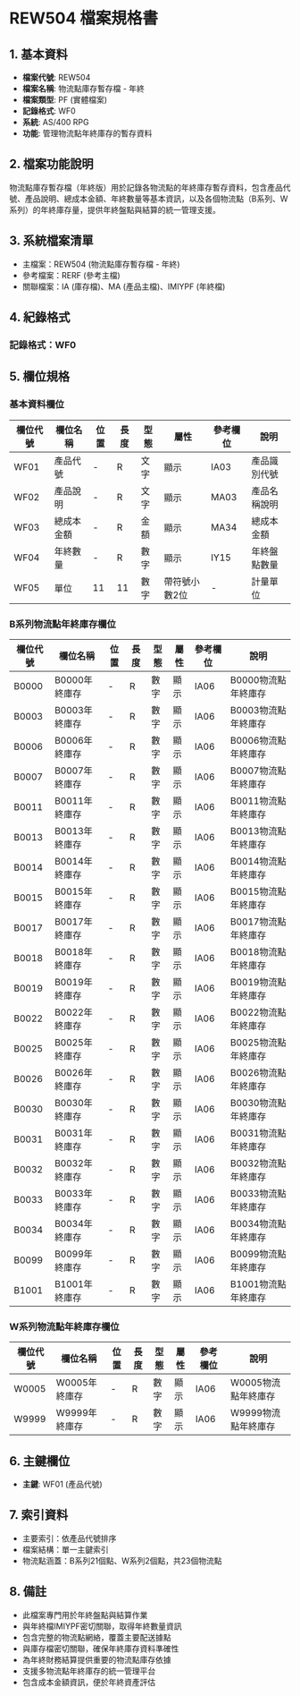 # REW504 檔案規格書

## 1. 基本資料
- **檔案代號**: REW504
- **檔案名稱**: 物流點庫存暫存檔 - 年終
- **檔案類型**: PF (實體檔案)
- **記錄格式**: WF0
- **系統**: AS/400 RPG
- **功能**: 管理物流點年終庫存的暫存資料

## 2. 檔案功能說明
物流點庫存暫存檔（年終版）用於記錄各物流點的年終庫存暫存資料，包含產品代號、產品說明、總成本金額、年終數量等基本資訊，以及各個物流點（B系列、W系列）的年終庫存量，提供年終盤點與結算的統一管理支援。

## 3. 系統檔案清單
- 主檔案：REW504 (物流點庫存暫存檔 - 年終)
- 參考檔案：RERF (參考主檔)
- 關聯檔案：IA (庫存檔)、MA (產品主檔)、IMIYPF (年終檔)

## 4. 紀錄格式
### 記錄格式：WF0

## 5. 欄位規格

### 基本資料欄位
| 欄位代號 | 欄位名稱 | 位置 | 長度 | 型態 | 屬性 | 參考欄位 | 說明 |
|----------|----------|------|------|------|------|----------|------|
| WF01 | 產品代號 | - | R | 文字 | 顯示 | IA03 | 產品識別代號 |
| WF02 | 產品說明 | - | R | 文字 | 顯示 | MA03 | 產品名稱說明 |
| WF03 | 總成本金額 | - | R | 金額 | 顯示 | MA34 | 總成本金額 |
| WF04 | 年終數量 | - | R | 數字 | 顯示 | IY15 | 年終盤點數量 |
| WF05 | 單位 | 11 | 11 | 數字 | 帶符號小數2位 | - | 計量單位 |

### B系列物流點年終庫存欄位
| 欄位代號 | 欄位名稱 | 位置 | 長度 | 型態 | 屬性 | 參考欄位 | 說明 |
|----------|----------|------|------|------|------|----------|------|
| B0000 | B0000年終庫存 | - | R | 數字 | 顯示 | IA06 | B0000物流點年終庫存 |
| B0003 | B0003年終庫存 | - | R | 數字 | 顯示 | IA06 | B0003物流點年終庫存 |
| B0006 | B0006年終庫存 | - | R | 數字 | 顯示 | IA06 | B0006物流點年終庫存 |
| B0007 | B0007年終庫存 | - | R | 數字 | 顯示 | IA06 | B0007物流點年終庫存 |
| B0011 | B0011年終庫存 | - | R | 數字 | 顯示 | IA06 | B0011物流點年終庫存 |
| B0013 | B0013年終庫存 | - | R | 數字 | 顯示 | IA06 | B0013物流點年終庫存 |
| B0014 | B0014年終庫存 | - | R | 數字 | 顯示 | IA06 | B0014物流點年終庫存 |
| B0015 | B0015年終庫存 | - | R | 數字 | 顯示 | IA06 | B0015物流點年終庫存 |
| B0017 | B0017年終庫存 | - | R | 數字 | 顯示 | IA06 | B0017物流點年終庫存 |
| B0018 | B0018年終庫存 | - | R | 數字 | 顯示 | IA06 | B0018物流點年終庫存 |
| B0019 | B0019年終庫存 | - | R | 數字 | 顯示 | IA06 | B0019物流點年終庫存 |
| B0022 | B0022年終庫存 | - | R | 數字 | 顯示 | IA06 | B0022物流點年終庫存 |
| B0025 | B0025年終庫存 | - | R | 數字 | 顯示 | IA06 | B0025物流點年終庫存 |
| B0026 | B0026年終庫存 | - | R | 數字 | 顯示 | IA06 | B0026物流點年終庫存 |
| B0030 | B0030年終庫存 | - | R | 數字 | 顯示 | IA06 | B0030物流點年終庫存 |
| B0031 | B0031年終庫存 | - | R | 數字 | 顯示 | IA06 | B0031物流點年終庫存 |
| B0032 | B0032年終庫存 | - | R | 數字 | 顯示 | IA06 | B0032物流點年終庫存 |
| B0033 | B0033年終庫存 | - | R | 數字 | 顯示 | IA06 | B0033物流點年終庫存 |
| B0034 | B0034年終庫存 | - | R | 數字 | 顯示 | IA06 | B0034物流點年終庫存 |
| B0099 | B0099年終庫存 | - | R | 數字 | 顯示 | IA06 | B0099物流點年終庫存 |
| B1001 | B1001年終庫存 | - | R | 數字 | 顯示 | IA06 | B1001物流點年終庫存 |

### W系列物流點年終庫存欄位
| 欄位代號 | 欄位名稱 | 位置 | 長度 | 型態 | 屬性 | 參考欄位 | 說明 |
|----------|----------|------|------|------|------|----------|------|
| W0005 | W0005年終庫存 | - | R | 數字 | 顯示 | IA06 | W0005物流點年終庫存 |
| W9999 | W9999年終庫存 | - | R | 數字 | 顯示 | IA06 | W9999物流點年終庫存 |

## 6. 主鍵欄位
- **主鍵**: WF01 (產品代號)

## 7. 索引資料
- 主要索引：依產品代號排序
- 檔案結構：單一主鍵索引
- 物流點涵蓋：B系列21個點、W系列2個點，共23個物流點

## 8. 備註
- 此檔案專門用於年終盤點與結算作業
- 與年終檔IMIYPF密切關聯，取得年終數量資訊
- 包含完整的物流點網絡，覆蓋主要配送據點
- 與庫存檔密切關聯，確保年終庫存資料準確性
- 為年終財務結算提供重要的物流點庫存依據
- 支援多物流點年終庫存的統一管理平台
- 包含成本金額資訊，便於年終資產評估 